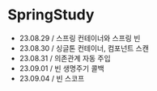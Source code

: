 # SpringStudy

- 23.08.29 / 스프링 컨테이너와 스프링 빈
- 23.08.30 / 싱글톤 컨테이너, 컴포넌트 스캔
- 23.08.31 / 의존관계 자동 주입
- 23.09.01 / 빈 생명주기 콜백
- 23.09.04 / 빈 스코프
